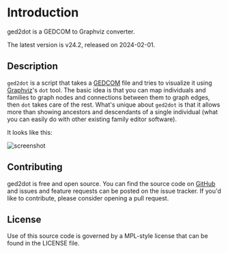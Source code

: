 # Introduction

ged2dot is a GEDCOM to Graphviz converter.

The latest version is v24.2, released on 2024-02-01.

## Description

`ged2dot` is a script that takes a [GEDCOM](http://en.wikipedia.org/wiki/GEDCOM) file and tries to
visualize it using [Graphviz](http://www.graphviz.org/)'s `dot` tool. The basic idea is that you can
map individuals and families to graph nodes and connections between them to graph edges, then `dot`
takes care of the rest. What's unique about `ged2dot` is that it allows more than showing ancestors
and descendants of a single individual (what you can easily do with other existing family editor
software).

It looks like this:

![screenshot](https://vmiklos.hu/ged2dot/tests/screenshot.png)

## Contributing

ged2dot is free and open source. You can find the source code on
[GitHub](https://github.com/vmiklos/ged2dot) and issues and feature requests can be posted on
the issue tracker. If you'd like to contribute, please consider opening a pull request.

## License

Use of this source code is governed by a MPL-style license that can be found in
the LICENSE file.
